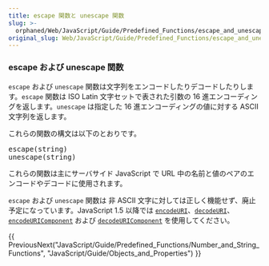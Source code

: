 ```yaml
---
title: escape 関数と unescape 関数
slug: >-
  orphaned/Web/JavaScript/Guide/Predefined_Functions/escape_and_unescape_Functions
original_slug: Web/JavaScript/Guide/Predefined_Functions/escape_and_unescape_Functions
---
```

<div class="onlyinclude"><h3 id="escape_.E3.81.8A.E3.82.88.E3.81.B3_unescape_.E9.96.A2.E6.95.B0" name="escape_.E3.81.8A.E3.82.88.E3.81.B3_unescape_.E9.96.A2.E6.95.B0">escape および unescape 関数</h3><p><code>escape</code> および <code>unescape</code> 関数は文字列をエンコードしたりデコードしたりします。<code>escape</code> 関数は ISO Latin 文字セットで表された引数の 16 進エンコーディングを返します。<code>unescape</code> は指定した 16 進エンコーディングの値に対する ASCII 文字列を返します。</p><p>これらの関数の構文は以下のとおりです。</p><pre>escape(string)
unescape(string)
</pre><p>これらの関数は主にサーバサイド JavaScript で URL 中の名前と値のペアのエンコードやデコードに使用されます。</p><code>escape</code> および <code>unescape</code> 関数は 非 ASCII 文字に対しては正しく機能せず、廃止予定になっています。JavaScript 1.5 以降では <code><a href="/ja/Core_JavaScript_1.5_Reference/Global_Functions/encodeURI">encodeURI</a></code>、<code><a href="/ja/Core_JavaScript_1.5_Reference/Global_Functions/decodeURI">decodeURI</a></code>、<code><a href="/ja/Core_JavaScript_1.5_Reference/Global_Functions/encodeURIComponent">encodeURIComponent</a></code> および <code><a href="/ja/Core_JavaScript_1.5_Reference/Global_Functions/decodeURIComponent">decodeURIComponent</a></code> を使用してください。</div>

{{ PreviousNext("JavaScript/Guide/Predefined_Functions/Number_and_String_Functions", "JavaScript/Guide/Objects_and_Properties") }}

